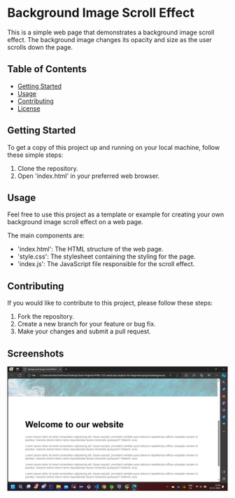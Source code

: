 
# Background Image Scroll Effect
This is a simple web page that demonstrates a background image scroll effect. The background image changes its opacity and size as the user scrolls down the page.



## Table of Contents
- [Getting Started](#getting-started)
- [Usage](#usage)
- [Contributing](#contributing)
- [License](#license)
##  Getting Started
To get a copy of this project up and running on your local machine, follow these simple steps:
1. Clone the repository.
2. Open 'index.html' in your preferred web browser.

## Usage
Feel free to use this project as a template or example for creating your own background image scroll effect on a web page.

The main components are:

- 'index.html': The HTML structure of the web page.
- 'style.css': The stylesheet containing the styling for the page.
- 'index.js': The JavaScript file responsible for the scroll effect.
## Contributing
If you would like to contribute to this project, please follow these steps:

1. Fork the repository.
2. Create a new branch for your feature or bug fix.
3. Make your changes and submit a pull request.
## Screenshots

![App Screenshot 1](Screenshot%20(186).png)


